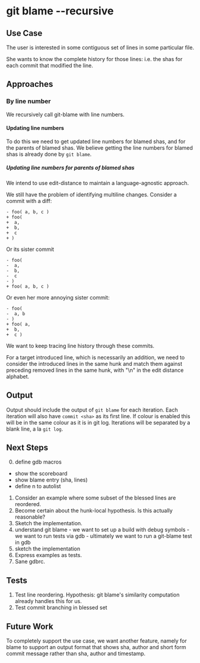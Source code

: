 # git blame --recursive

## Use Case

The user is interested in some contiguous set of lines in some particular file.

She wants to know the complete history for those lines: i.e. the shas for each
commit that modified the line.

##    Approaches

###   By line number

We recursively call git-blame with line numbers.

####  Updating line numbers

To do this we need to get updated line numbers for blamed shas, and for the
parents of blamed shas.  We believe getting the line numbers for blamed shas is
already done by `git blame`.

##### Updating line numbers for parents of blamed shas

We intend to use edit-distance to maintain a language-agnostic approach.

We still have the problem of identifying multiline changes.  Consider a commit
with a diff:

```
- foo( a, b, c )
+ foo(
+  a,
+  b,
+  c
+ )
```

Or its sister commit

```
- foo(
-  a,
-  b,
-  c
- )
+ foo( a, b, c )
```

Or even her more annoying sister commit:

```
- foo(
-  a, b
- )
+ foo( a,
+  b,
+  c )
```

We want to keep tracing line history through these commits.

For a target introduced line, which is necessarily an addition, we need to
consider the introduced lines in the same hunk and match them against preceding
removed lines in the same hunk, with "\n" in the edit distance alphabet.


## Output

Output should include the output of `git blame` for each iteration.  Each
iteration will also have `commit <sha>` as its first line.  If colour is enabled
this will be in the same colour as it is in git log.  Iterations will be
separated by a blank line, a la `git log`.



## Next Steps
0. define gdb macros
  - show the scoreboard
  - show blame entry (sha, lines)
  - define n to autolist
1. Consider an example where some subset of the blessed lines are reordered.
2. Become certain about the hunk-local hypothesis.  Is this actually reasonable?
3. Sketch the implementation.
  1. understand git blame
    - we want to set up a build with debug symbols
    - we want to run tests via gdb
    - ultimately we want to run a git-blame test in gdb
  2. sketch the implementation
4. Express examples as tests.
5. Sane gdbrc.


##  Tests
1. Test line reordering.  Hypothesis:  git blame's similarity computation 
   already handles this for us.
2. Test commit branching in blessed set


## Future Work
To completely support the use case, we want another feature, namely for blame to
support an output format that shows sha, author and short form commit message
rather than sha, author and timestamp.

